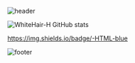 ![header](https://capsule-render.vercel.app/api?type=waving&color=2E97D7&fontColor=FFFFFF&height=300&section=header&text=Jinwoo%20Ha&fontSize=90)



![WhiteHair-H GitHub stats](https://github-readme-stats.vercel.app/api?username=anuraghazra&theme=kacho_ga&show_icons=true)

https://img.shields.io/badge/-HTML-blue

	



![footer](https://capsule-render.vercel.app/api?section=footer&color=7AB53F)
